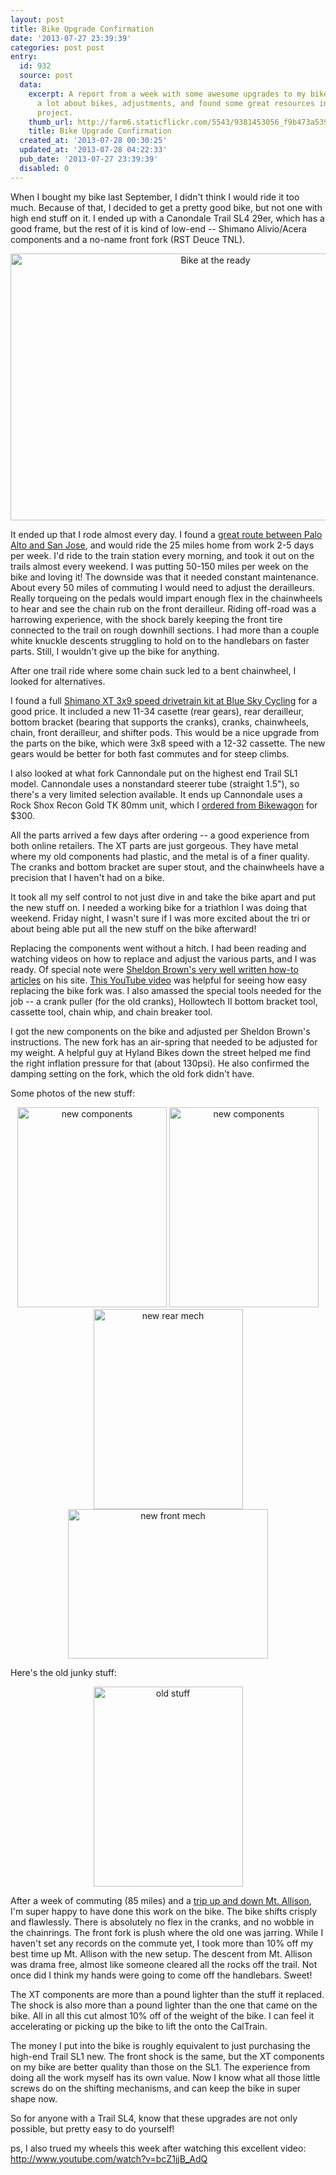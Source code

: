 ```yaml
---
layout: post
title: Bike Upgrade Confirmation
date: '2013-07-27 23:39:39'
categories: post post
entry:
  id: 932
  source: post
  data:
    excerpt: A report from a week with some awesome upgrades to my bike.  I learned
      a lot about bikes, adjustments, and found some great resources in doing this
      project.
    thumb_url: http://farm6.staticflickr.com/5543/9381453056_f9b473a539_q.jpg
    title: Bike Upgrade Confirmation
  created_at: '2013-07-28 00:30:25'
  updated_at: '2013-07-28 04:22:33'
  pub_date: '2013-07-27 23:39:39'
  disabled: 0
---
```

When I bought my bike last September, I didn't think I would ride it too much.  Because of that, I decided to get a pretty good bike, but not one with high end stuff on it.  I ended up with a Canondale Trail SL4 29er, which has a good frame, but the rest of it is kind of low-end -- Shimano Alivio/Acera components and a no-name front fork (RST Deuce TNL).
<center>
<a href="http://www.flickr.com/photos/thenobot/8330666813/" title="Bike at the ready by thenobot, on Flickr"><img src="http://farm9.staticflickr.com/8491/8330666813_120e9645f3_z.jpg" width="640" height="427" alt="Bike at the ready"></a>
</center>

It ended up that I rode almost every day.  I found a <a href="http://app.strava.com/activities/69337629">great route between Palo Alto and San Jose</a>, and would ride the 25 miles home from work 2-5 days per week.  I'd ride to the train station every morning, and took it out on the trails almost every weekend.  I was putting 50-150 miles per week on the bike and loving it!  The downside was that it needed constant maintenance.  About every 50 miles of commuting I would need to adjust the derailleurs.  Really torqueing on the pedals would impart enough flex in the chainwheels to hear and see the chain rub on the front derailleur.  Riding off-road was a harrowing experience, with the shock barely keeping the front tire connected to the trail on rough downhill sections.  I had more than a couple white knuckle descents struggling to hold on to the handlebars on faster parts.  Still, I wouldn't give up the bike for anything.

After one trail ride where some chain suck led to a bent chainwheel, I looked for alternatives.

I found a full <a href="http://www.blueskycycling.com/product/5440/67/Shimano_XT_M770_Kit_9_Speed.htm">Shimano XT 3x9 speed drivetrain kit at Blue Sky Cycling</a> for a good price.  It included a new 11-34 casette (rear gears), rear derailleur, bottom bracket (bearing that supports the cranks), cranks, chainwheels, chain, front derailleur, and shifter pods.  This would be a nice upgrade from the parts on the bike, which were 3x8 speed with a 12-32 cassette.  The new gears would be better for both fast commutes and for steep climbs.

I also looked at what fork Cannondale put on the highest end Trail SL1 model.  Cannondale uses a nonstandard steerer tube (straight 1.5"), so there's a very limited selection available.  It ends up Cannondale uses a Rock Shox Recon Gold TK 80mm unit, which I <a href="http://www.bikewagon.com/rock-shox-recon-gold-tk-120mm-29er-fork-solo-air-1-5in-black">ordered from Bikewagon</a> for $300.

All the parts arrived a few days after ordering -- a good experience from both online retailers.  The XT parts are just gorgeous.  They have metal where my old components had plastic, and the metal is of a finer quality.  The cranks and bottom bracket are super stout, and the chainwheels have a precision that I haven't had on a bike.

It took all my self control to not just dive in and take the bike apart and put the new stuff on.  I needed a working bike for a triathlon I was doing that weekend.  Friday night, I wasn't sure if I was more excited about the tri or about being able put all the new stuff on the bike afterward!

Replacing the components went without a hitch.  I had been reading and watching videos on how to replace and adjust the various parts, and I was ready.  Of special note were <a href="http://sheldonbrown.com/">Sheldon Brown's very well written how-to articles</a> on his site.  <a href="http://www.youtube.com/watch?v=L86lBd4KwsM">This YouTube video</a> was helpful for seeing how easy replacing the bike fork was.  I also amassed the special tools needed for the job -- a crank puller (for the old cranks), Hollowtech II bottom bracket tool, cassette tool, chain whip, and chain breaker tool.

I got the new components on the bike and adjusted per Sheldon Brown's instructions.  The new fork has an air-spring that needed to be adjusted for my weight.  A helpful guy at Hyland Bikes down the street helped me find the right inflation pressure for that (about 130psi).  He also confirmed the damping setting on the fork, which the old fork didn't have.

Some photos of the new stuff:
<center><a href="http://www.flickr.com/photos/thenobot/9378695283/" title="new components by thenobot, on Flickr"><img src="http://farm6.staticflickr.com/5500/9378695283_8103f7dc5c_n.jpg" width="239" height="320" alt="new components"></a>
<a href="http://www.flickr.com/photos/thenobot/9381481032/" title="new components by thenobot, on Flickr"><img src="http://farm4.staticflickr.com/3760/9381481032_f6091f43ac_n.jpg" width="239" height="320" alt="new components"></a>
<a href="http://www.flickr.com/photos/thenobot/9378667385/" title="new rear mech by thenobot, on Flickr"><img src="http://farm6.staticflickr.com/5329/9378667385_0e35f728e8_n.jpg" width="239" height="320" alt="new rear mech"></a>
<a href="http://www.flickr.com/photos/thenobot/9381453056/" title="new front mech by thenobot, on Flickr"><img src="http://farm6.staticflickr.com/5543/9381453056_f9b473a539_n.jpg" width="320" height="239" alt="new front mech"></a>
</center>

Here's the old junky stuff:
<center><a href="http://www.flickr.com/photos/thenobot/9381453510/" title="old stuff by thenobot, on Flickr"><img src="http://farm6.staticflickr.com/5533/9381453510_b2022da350_n.jpg" width="239" height="320" alt="old stuff"></a></center>

After a week of commuting (85 miles) and a <a href="http://app.strava.com/activities/70196641">trip up and down Mt. Allison</a>, I'm super happy to have done this work on the bike.  The bike shifts crisply and flawlessly.  There is absolutely no flex in the cranks, and no wobble in the chainrings.  The front fork is plush where the old one was jarring.  While I haven't set any records on the commute yet, I took more than 10% off my best time up Mt. Allison with the new setup.  The descent from Mt. Allison was drama free, almost like someone cleared all the rocks off the trail.  Not once did I think my hands were going to come off the handlebars.  Sweet!

The XT components are more than a pound lighter than the stuff it replaced.  The shock is also more than a pound lighter than the one that came on the bike.  All in all this cut almost 10% off of the weight of the bike.  I can feel it accelerating or picking up the bike to lift the onto the CalTrain.

The money I put into the bike is roughly equivalent to just purchasing the high-end Trail SL1 new.  The front shock is the same, but the XT components on my bike are better quality than those on the SL1.  The experience from doing all the work myself has its own value.  Now I know what all those little screws do on the shifting mechanisms, and can keep the bike in super shape now.

So for anyone with a Trail SL4, know that these upgrades are not only possible, but pretty easy to do yourself!

ps, I also trued my wheels this week after watching this excellent video: http://www.youtube.com/watch?v=bcZ1jjB_AdQ
